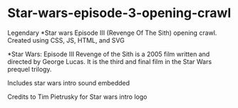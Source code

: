 # Star-wars-episode-3-opening-crawl
Legendary *Star wars Episode III (Revenge Of The Sith) opening crawl.  Created using CSS, JS, HTML, and SVG

*Star Wars: Episode III Revenge of the Sith is a 2005 film written and directed by George Lucas. It is the third and final film in the Star Wars prequel trilogy.


Includes star wars intro sound embedded

Credits to Tim Pietrusky for Star wars intro logo

